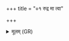 +++
title = "०१ रुद्र मा त्वा"

+++
<details><summary>मूलम् (GR)</summary>

रुद्र मा त्वा जीहिडाम सुष्टुत्या +++(Bhatt. jihīḍāma*)+++  
मघवन् मा सहूत्या । +++(Bhatt. suhūtyā+)+++  
भिषक्तमं त्वा भिषजां शृणोम्य्  
उन् नो वीराꣳ ईरय भेषजेभिः ॥
</details>